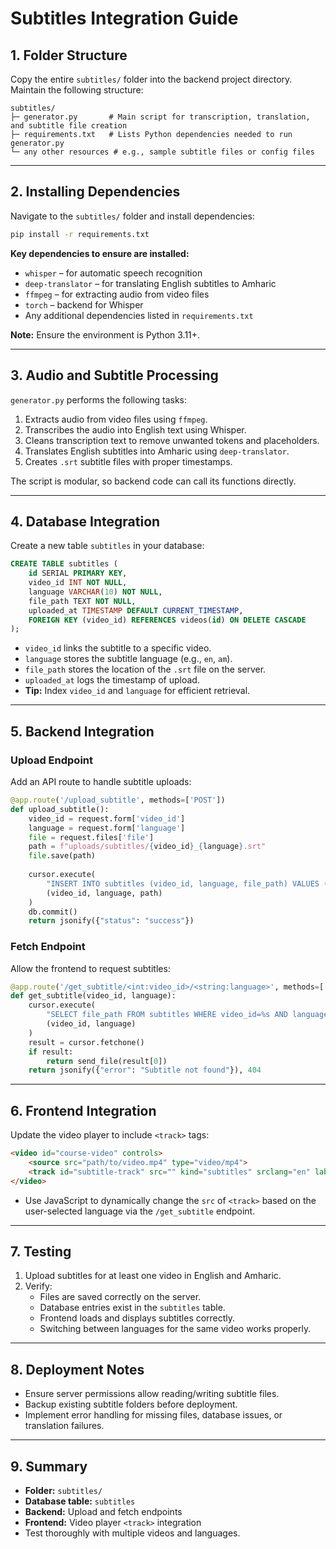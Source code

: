 # Subtitles Integration Guide

## 1. Folder Structure

Copy the entire `subtitles/` folder into the backend project directory. Maintain the following structure:

```
subtitles/
├─ generator.py       # Main script for transcription, translation, and subtitle file creation
├─ requirements.txt   # Lists Python dependencies needed to run generator.py
└─ any other resources # e.g., sample subtitle files or config files
```

---

## 2. Installing Dependencies

Navigate to the `subtitles/` folder and install dependencies:

```bash
pip install -r requirements.txt
```

**Key dependencies to ensure are installed:**

- `whisper` – for automatic speech recognition  
- `deep-translator` – for translating English subtitles to Amharic  
- `ffmpeg` – for extracting audio from video files  
- `torch` – backend for Whisper  
- Any additional dependencies listed in `requirements.txt`  

**Note:** Ensure the environment is Python 3.11+.

---

## 3. Audio and Subtitle Processing

`generator.py` performs the following tasks:

1. Extracts audio from video files using `ffmpeg`.  
2. Transcribes the audio into English text using Whisper.  
3. Cleans transcription text to remove unwanted tokens and placeholders.  
4. Translates English subtitles into Amharic using `deep-translator`.  
5. Creates `.srt` subtitle files with proper timestamps.  

The script is modular, so backend code can call its functions directly.

---

## 4. Database Integration

Create a new table `subtitles` in your database:

```sql
CREATE TABLE subtitles (
    id SERIAL PRIMARY KEY,
    video_id INT NOT NULL,
    language VARCHAR(10) NOT NULL,
    file_path TEXT NOT NULL,
    uploaded_at TIMESTAMP DEFAULT CURRENT_TIMESTAMP,
    FOREIGN KEY (video_id) REFERENCES videos(id) ON DELETE CASCADE
);
```

- `video_id` links the subtitle to a specific video.  
- `language` stores the subtitle language (e.g., `en`, `am`).  
- `file_path` stores the location of the `.srt` file on the server.  
- `uploaded_at` logs the timestamp of upload.  
- **Tip:** Index `video_id` and `language` for efficient retrieval.

---

## 5. Backend Integration

### Upload Endpoint

Add an API route to handle subtitle uploads:

```python
@app.route('/upload_subtitle', methods=['POST'])
def upload_subtitle():
    video_id = request.form['video_id']
    language = request.form['language']
    file = request.files['file']
    path = f"uploads/subtitles/{video_id}_{language}.srt"
    file.save(path)
    
    cursor.execute(
        "INSERT INTO subtitles (video_id, language, file_path) VALUES (%s, %s, %s)",
        (video_id, language, path)
    )
    db.commit()
    return jsonify({"status": "success"})
```

### Fetch Endpoint

Allow the frontend to request subtitles:

```python
@app.route('/get_subtitle/<int:video_id>/<string:language>', methods=['GET'])
def get_subtitle(video_id, language):
    cursor.execute(
        "SELECT file_path FROM subtitles WHERE video_id=%s AND language=%s",
        (video_id, language)
    )
    result = cursor.fetchone()
    if result:
        return send_file(result[0])
    return jsonify({"error": "Subtitle not found"}), 404
```

---

## 6. Frontend Integration

Update the video player to include `<track>` tags:

```html
<video id="course-video" controls>
    <source src="path/to/video.mp4" type="video/mp4">
    <track id="subtitle-track" src="" kind="subtitles" srclang="en" label="English" default>
</video>
```

- Use JavaScript to dynamically change the `src` of `<track>` based on the user-selected language via the `/get_subtitle` endpoint.

---

## 7. Testing

1. Upload subtitles for at least one video in English and Amharic.  
2. Verify:  
   - Files are saved correctly on the server.  
   - Database entries exist in the `subtitles` table.  
   - Frontend loads and displays subtitles correctly.  
   - Switching between languages for the same video works properly.

---

## 8. Deployment Notes

- Ensure server permissions allow reading/writing subtitle files.  
- Backup existing subtitle folders before deployment.  
- Implement error handling for missing files, database issues, or translation failures.

---

## 9. Summary

- **Folder:** `subtitles/`  
- **Database table:** `subtitles`  
- **Backend:** Upload and fetch endpoints  
- **Frontend:** Video player `<track>` integration  
- Test thoroughly with multiple videos and languages.

